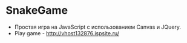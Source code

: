 # SnakeGame
- Простая игра на JavaScript с использованием Canvas и JQuery.
- Play game - http://vhost132876.ispsite.ru/
